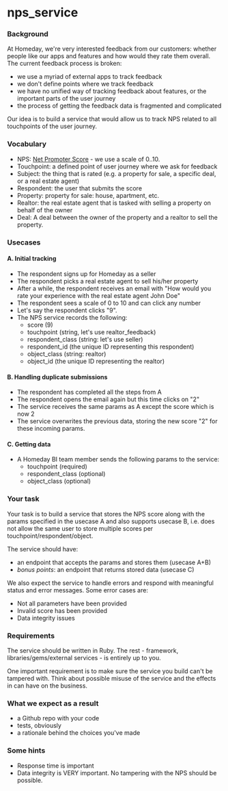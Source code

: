# nps_service

### Background

At Homeday, we're very interested feedback from our customers: whether people like our apps and features and how would they rate them overall. The current feedback process is broken:

- we use a myriad of external apps to track feedback
- we don't define points where we track feedback
- we have no unified way of tracking feedback about features, or the important parts of the user journey
- the process of getting the feedback data is fragmented and complicated

Our idea is to build a service that would allow us to track NPS related to all touchpoints of the user journey.

### Vocabulary

- NPS: [Net Promoter Score](https://en.wikipedia.org/wiki/Net_Promoter) - we use a scale of 0..10.
- Touchpoint: a defined point of user journey where we ask for feedback
- Subject: the thing that is rated (e.g. a property for sale, a specific deal, or a real estate agent)
- Respondent: the user that submits the score
- Property: property for sale: house, apartment, etc.
- Realtor: the real estate agent that is tasked with selling a property on behalf of the owner
- Deal: A deal between the owner of the property and a realtor to sell the property.

### Usecases

#### A. Initial tracking

- The respondent signs up for Homeday as a seller
- The respondent picks a real estate agent to sell his/her property
- After a while, the respondent receives an email with "How would you rate your experience with the real estate agent John Doe"
- The respondent sees a scale of 0 to 10 and can click any number
- Let's say the respondent clicks "9".
- The NPS service records the following:
  - score (9)
  - touchpoint (string, let's use realtor_feedback)
  - respondent_class (string: let's use seller)
  - respondent_id (the unique ID representing this respondent)
  - object_class (string: realtor)
  - object_id (the unique ID representing the realtor)

#### B. Handling duplicate submissions

- The respondent has completed all the steps from A
- The respondent opens the email again but this time clicks on "2"
- The service receives the same params as A except the score which is now 2
- The service overwrites the previous data, storing the new score "2" for these incoming params.

#### C. Getting data

- A Homeday BI team member sends the following params to the service:
  - touchpoint (required)
  - respondent_class (optional)
  - object_class (optional)

### Your task

Your task is to build a service that stores the NPS score along with the params specified in the usecase A and also supports usecase B, i.e. does not allow the same user to store multiple scores per touchpoint/respondent/object.

The service should have:
- an endpoint that accepts the params and stores them (usecase A+B)
- *bonus points*: an endpoint that returns stored data (usecase C)

We also expect the service to handle errors and respond with meaningful status and error messages. Some error cases are:
- Not all parameters have been provided
- Invalid score has been provided
- Data integrity issues

### Requirements

The service should be written in Ruby.
The rest - framework, libraries/gems/external services - is entirely up to you.

One important requirement is to make sure the service you build can't be tampered with. Think about possible misuse of the service and the effects in can have on the business. 

### What we expect as a result

- a Github repo with your code
- tests, obviously
- a rationale behind the choices you've made

### Some hints

- Response time is important
- Data integrity is VERY important. No tampering with the NPS should be possible.
